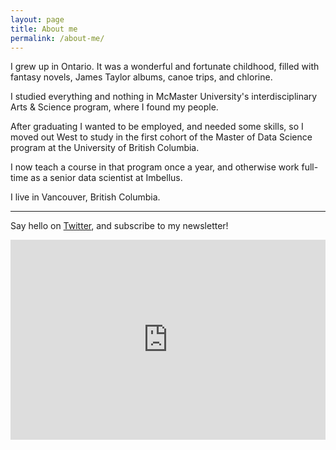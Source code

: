 ```yaml
---
layout: page
title: About me
permalink: /about-me/
---
```


I grew up in Ontario. It was a wonderful and fortunate childhood, filled with fantasy novels, James Taylor albums, canoe trips, and chlorine.

I studied everything and nothing in McMaster University's interdisciplinary Arts & Science program, where I found my people.

After graduating I wanted to be employed, and needed some skills, so I moved out West to study in the first cohort of the Master of Data Science program at the University of British Columbia.

I now teach a course in that program once a year, and otherwise work full-time as a senior data scientist at Imbellus.

I live in Vancouver, British Columbia.

---------------------------

Say hello on [Twitter](https://twitter.com/davidklaing), and subscribe to my newsletter!

<iframe width="100%" height="320" src="https://davidlaing.substack.com/embed" frameborder="0" scrolling="no"></iframe>